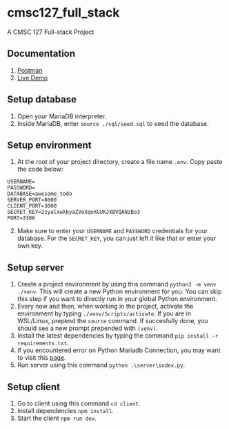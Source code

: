 # cmsc127_full_stack

A CMSC 127 Full-stack Project
## Documentation

1. [Postman](https://vrfdivino.postman.co/workspace/CMSC-127-Project~35fdb369-819b-4028-ab4a-2e2be2dd5e5b/overview) 
2. [Live Demo](http://cmsc127.koreacentral.cloudapp.azure.com/)

## Setup database

1. Open your MariaDB interpreter.
2. Inside MariaDB, enter `source ./sql/seed.sql` to seed the database.

## Setup environment
1. At the root of your project directory, create a file name ```.env```. Copy paste the code below:

```
USERNAME=
PASSWORD=
DATABASE=awesome_todo
SERVER_PORT=8000
CLIENT_PORT=3000
SECRET_KEY=2zyalxwXbyaZVoXqoXGUKJXBVQANzBo3
PORT=3306
```

2. Make sure to enter your ```USERNAME``` and ```PASSWORD``` credentials for your database. For the ```SECRET_KEY```, you can just left it like that or enter your own key.

## Setup server

1. Create a project environment by using this command `python3 -m venv ./venv`.
   This will create a new Python environment for you. You can skip this step if you want to directly run in your global Python environment.
2. Every now and then, when working in the project, activate the environment by typing
   `./venv/Scripts/activate`. If you are in WSL/Linux, prepend the `source` command.
   If succesfully done, you should see a new prompt prepended with `(venv)`.
3. Install the latest dependencies by typing the command `pip install -r requirements.txt`.
4. If you encountered error on Python Mariadb Connection, you may want to visit this [page](https://stackoverflow.com/questions/62584959/python-mariadb-pip-install-failed-missing-mariadb-config).
5. Run server using this command `python .\server\index.py`.

## Setup client

1. Go to client using this command `cd client`.
2. Install dependencies `npm install`.
3. Start the client `npm run dev`.
